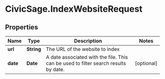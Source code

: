 # CivicSage.IndexWebsiteRequest

## Properties

Name | Type | Description | Notes
------------ | ------------- | ------------- | -------------
**url** | **String** | The URL of the website to index | 
**date** | **Date** | A date associated with the file. This can be used to filter search results by date.  | [optional] 



